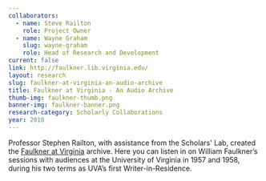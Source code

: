 ```yaml
---
collaborators:
  - name: Steve Railton
    role: Project Owner
  - name: Wayne Graham
    slug: wayne-graham
    role: Head of Research and Development
current: false
link: http://faulkner.lib.virginia.edu/
layout: research
slug: faulkner-at-virginia-an-audio-archive
title: Faulkner at Virginia - An Audio Archive
thumb-img: faulkner-thumb.png
banner-img: faulkner-banner.png
research-category: Scholarly Collaborations
year: 2010
---
```


Professor Stephen Railton, with assistance from the Scholars' Lab, created the [Faulkner at Virginia](http://faulkner.lib.virginia.edu/) archive. Here you can listen in on William Faulkner’s sessions with audiences at the University of Virginia in 1957 and 1958, during his two terms as UVA’s first Writer-in-Residence.
